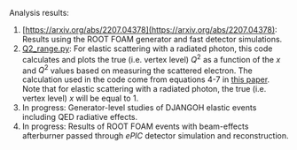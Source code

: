 Analysis results:

1. [https://arxiv.org/abs/2207.04378](https://arxiv.org/abs/2207.04378): Results using the ROOT FOAM generator and fast detector simulations.
2. [Q2_range.py](analysis/Q2_range.py): For elastic scattering with a radiated photon, this code calculates and plots the true (i.e. vertex level) $Q^{2}$ as a function of the $x$ and $Q^{2}$ values based on measuring the scattered electron. The calculation used in the code come from equations 4-7 in [this paper](https://arxiv.org/abs/hep-ph/9906408v1). Note that for elastic scattering with a radiated photon, the true (i.e. vertex level) $x$ will be equal to 1.
3. In progress: Generator-level studies of DJANGOH elastic events including QED radiative effects.
4. In progress: Results of ROOT FOAM events with beam-effects afterburner passed through <i>ePIC</i> detector simulation and reconstruction.
